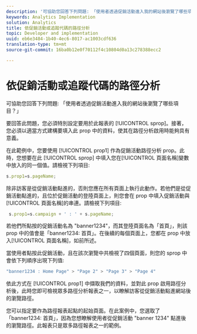 ```yaml
---
description: '可協助您回答下列問題: 「使用者透過促銷活動進入我的網站後瀏覽了哪些項目？」'
keywords: Analytics Implementation
solution: Analytics
title: 依促銷活動或追蹤代碼的路徑分析
topic: Developer and implementation
uuid: eb6e3484-1b40-4ec6-8017-ac1003cdf636
translation-type: tm+mt
source-git-commit: 16ba0b12e0f70112f4c10804d0a13c278388ecc2

---
```



# 依促銷活動或追蹤代碼的路徑分析

可協助您回答下列問題: 「使用者透過促銷活動進入我的網站後瀏覽了哪些項目？」

要回答此問題，您必須特別設定要用於此報表的 [!UICONTROL sprop]。接著，您必須以適當方式建構要填入此 prop 中的資料，使其在路徑分析啟用時能夠具有意義。

在此範例中，您要使用 [!UICONTROL prop1] 作為促銷活動路徑分析 prop。此時，您想要在此 [!UICONTROL sprop] 中填入您在[!UICONTROL 頁面名稱]變數中放入的同一個值。請檢視下列項目: 

```js
s.prop1=s.pageName;
```

除非訪客是從促銷活動點進的，否則您應在所有頁面上執行此動作。若他們是從促銷活動點進的，且位於促銷活動的登陸頁面上，則您會在 prop 中填入促銷活動與[!UICONTROL 頁面名稱]的串連。請檢視下列項目: 

```js
 s.prop1=s.campaign + ' : ' + s.pageName;
```

若他們所點按的促銷活動名為 "banner1234"，而其登陸頁面名為「首頁」，則該 prop 中的值會是「banner1234: 首頁」。在後續的每個頁面上，您都在 prop 中放入[!UICONTROL 頁面名稱]，如前所述。

當使用者點按此促銷活動，且在該次瀏覽中共檢視了四個頁面，則您的 sprop 中會依下列順序出現下列值: 

```js
"banner1234 : Home Page" > "Page 2" > "Page 3" > "Page 4"
```

依此方式在 [!UICONTROL prop1] 中擷取我們的資料，並對此 prop 啟用路徑分析後，此時您即可檢視眾多路徑分析報表之一，以瞭解訪客從促銷活動點進網站後的瀏覽路徑。

您可以指定要作為路徑報表起點的起始頁面。在此案例中，您選取了「banner1234: 首頁」，因為您想瞭解使用者從促銷活動 "banner 1234" 點進後的瀏覽路徑。此報表只是眾多路徑報表之一的範例。
